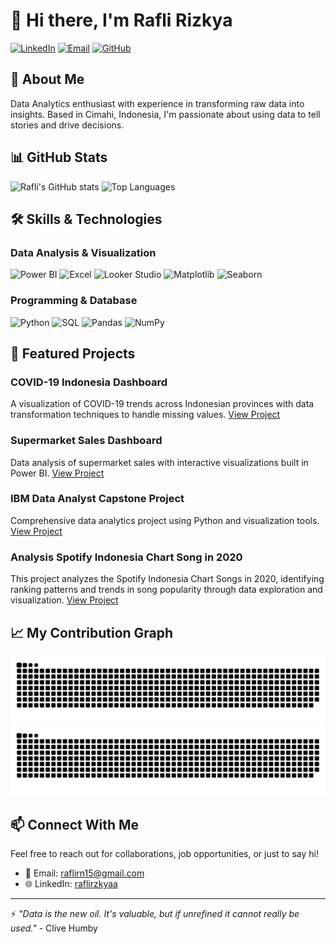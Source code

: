 # 👋 Hi there, I'm Rafli Rizkya

[![LinkedIn](https://img.shields.io/badge/LinkedIn-0077B5?style=for-the-badge&logo=linkedin&logoColor=white)](https://www.linkedin.com/in/raflirzkyaa/)
[![Email](https://img.shields.io/badge/Email-D14836?style=for-the-badge&logo=gmail&logoColor=white)](mailto:raflirn15@gmail.com)
[![GitHub](https://img.shields.io/badge/GitHub-181717?style=for-the-badge&logo=github&logoColor=white)](https://github.com/RafliRizkya)

## 💼 About Me
Data Analytics enthusiast with experience in transforming raw data into insights. Based in Cimahi, Indonesia, I'm passionate about using data to tell stories and drive decisions.

## 📊 GitHub Stats
![Rafli's GitHub stats](https://github-readme-stats.vercel.app/api?username=RafliRizkya&show_icons=true&theme=tokyonight)
![Top Languages](https://github-readme-stats.vercel.app/api/top-langs/?username=RafliRizkya&layout=compact&theme=tokyonight&langs_count=10)

## 🛠️ Skills & Technologies
### Data Analysis & Visualization
![Power BI](https://img.shields.io/badge/Power_BI-F2C811?style=for-the-badge&logo=powerbi&logoColor=black)
![Excel](https://img.shields.io/badge/Excel-217346?style=for-the-badge&logo=microsoft-excel&logoColor=white)
![Looker Studio](https://img.shields.io/badge/Looker_Studio-4285F4?style=for-the-badge&logo=google&logoColor=white)
![Matplotlib](https://img.shields.io/badge/Matplotlib-11557c?style=for-the-badge&logo=python&logoColor=white)
![Seaborn](https://img.shields.io/badge/Seaborn-3776AB?style=for-the-badge&logo=python&logoColor=white)

### Programming & Database
![Python](https://img.shields.io/badge/Python-3776AB?style=for-the-badge&logo=python&logoColor=white)
![SQL](https://img.shields.io/badge/SQL-4479A1?style=for-the-badge&logo=postgresql&logoColor=white)
![Pandas](https://img.shields.io/badge/Pandas-150458?style=for-the-badge&logo=pandas&logoColor=white)
![NumPy](https://img.shields.io/badge/NumPy-013243?style=for-the-badge&logo=numpy&logoColor=white)

## 🚀 Featured Projects
### COVID-19 Indonesia Dashboard
A visualization of COVID-19 trends across Indonesian provinces with data transformation techniques to handle missing values.
[View Project](https://github.com/RafliRizkya/Covid-19-Indonesia-Dashboard)

### Supermarket Sales Dashboard
Data analysis of supermarket sales with interactive visualizations built in Power BI.
[View Project](https://github.com/RafliRizkya/Supermarket-Sales-Dashboard)

### IBM Data Analyst Capstone Project
Comprehensive data analytics project using Python and visualization tools.
[View Project](https://github.com/RafliRizkya/IBM-Data-Analyst-Capstone-Project)


### Analysis Spotify Indonesia Chart Song in 2020
This project analyzes the Spotify Indonesia Chart Songs in 2020, identifying ranking patterns and trends in song popularity through data exploration and visualization.
[View Project](https://github.com/RafliRizkya/Analysis-Spotify-Indonesia-Chart-Song-in-2020)

## 📈 My Contribution Graph
![GitHub Snake Light](https://github.com/RafliRizkya/RafliRizkya/blob/main/dist/github-snake.svg#gh-light-mode-only)
![GitHub Snake Dark](https://github.com/RafliRizkya/RafliRizkya/blob/main/dist/github-snake-dark.svg#gh-dark-mode-only)

## 📫 Connect With Me
Feel free to reach out for collaborations, job opportunities, or just to say hi!
- 📧 Email: raflirn15@gmail.com
- 🌐 LinkedIn: [raflirzkyaa](https://www.linkedin.com/in/raflirzkyaa/)

---
⚡ *"Data is the new oil. It's valuable, but if unrefined it cannot really be used."* - Clive Humby
